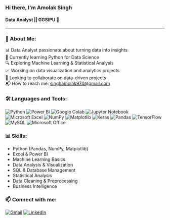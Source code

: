 ### **Hi there, I'm Amolak Singh**

#### Data Analyst || GGSIPU 👋

----

### 💫 About Me:
📊 Data Analyst passionate about turning data into insights  
🌱 Currently learning Python for Data Science  
🔍 Exploring Machine Learning & Statistical Analysis  
📈 Working on data visualization and analytics projects  
👥 Looking to collaborate on data-driven projects  
📬 How to reach me: [singhamolak974@gmail.com](mailto:singhamolak974@gmail.com)

### 🛠️ Languages and Tools:
![Python](https://img.shields.io/badge/python-3670A0?style=for-the-badge&logo=python&logoColor=ffdd54)
![Power Bi](https://img.shields.io/badge/power_bi-F2C811?style=for-the-badge&logo=powerbi&logoColor=black)
	![Google Colab](https://img.shields.io/badge/Google%20Colab-%23F9A825.svg?style=for-the-badge&logo=googlecolab&logoColor=white)
 ![Jupyter Notebook](https://img.shields.io/badge/jupyter-%23FA0F00.svg?style=for-the-badge&logo=jupyter&logoColor=white)
 	![Microsoft Excel](https://img.shields.io/badge/Microsoft_Excel-217346?style=for-the-badge&logo=microsoft-excel&logoColor=white)
 ![NumPy](https://img.shields.io/badge/numpy-%23013243.svg?style=for-the-badge&logo=numpy&logoColor=white)
 ![Matplotlib](https://img.shields.io/badge/Matplotlib-%23ffffff.svg?style=for-the-badge&logo=Matplotlib&logoColor=black)
 ![Keras](https://img.shields.io/badge/Keras-%23D00000.svg?style=for-the-badge&logo=Keras&logoColor=white)
 ![Pandas](https://img.shields.io/badge/pandas-%23150458.svg?style=for-the-badge&logo=pandas&logoColor=white)
 ![TensorFlow](https://img.shields.io/badge/TensorFlow-%23FF6F00.svg?style=for-the-badge&logo=TensorFlow&logoColor=white)
 	![MySQL](https://img.shields.io/badge/mysql-4479A1.svg?style=for-the-badge&logo=mysql&logoColor=white)
   	![Microsoft Office](https://img.shields.io/badge/Microsoft_Office-D83B01?style=for-the-badge&logo=microsoft-office&logoColor=white)


### 📊 Skills:
- Python (Pandas, NumPy, Matplotlib)
- Excel & Power BI
- Machine Learning Basics
- Data Analysis & Visualization
- SQL & Database Management
- Statistical Analysis
- Data Cleaning & Preprocessing
- Business Intelligence

### 📫 Connect with me:
[![Gmail](https://img.shields.io/badge/Gmail-D14836?style=for-the-badge&logo=gmail&logoColor=white)](mailto:singhamolak974@gmail.com)
[![LinkedIn](https://img.shields.io/badge/LinkedIn-0077B5?style=for-the-badge&logo=linkedin&logoColor=white)](https://linkedin.com/in/amolak--singh)
